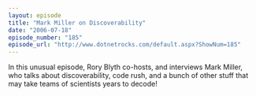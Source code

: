 ```yaml
---
layout: episode
title: "Mark Miller on Discoverability"
date: "2006-07-18"
episode_number: "185"
episode_url: "http://www.dotnetrocks.com/default.aspx?ShowNum=185"
---
```


In this unusual episode, Rory Blyth co-hosts, and interviews Mark Miller, who talks about discoverability, code rush, and a bunch of other stuff that may take teams of scientists years to decode!
